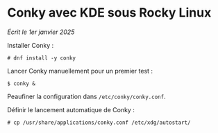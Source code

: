 # Conky avec KDE sous Rocky Linux

*Écrit le 1er janvier 2025*

Installer Conky :

```
# dnf install -y conky
```

Lancer Conky manuellement pour un premier test :

```
$ conky &
```

Peaufiner la configuration dans `/etc/conky/conky.conf`.

Définir le lancement automatique de Conky :

```
# cp /usr/share/applications/conky.conf /etc/xdg/autostart/
```

